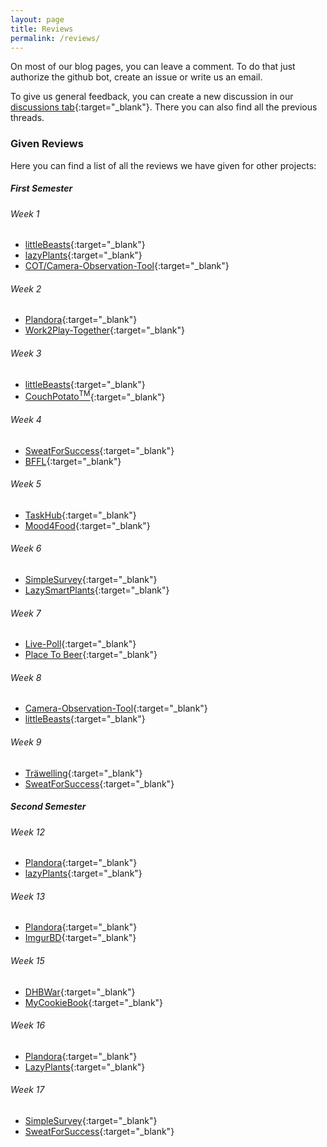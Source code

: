 ```yaml
---
layout: page
title: Reviews
permalink: /reviews/
---
```

On most of our blog pages, you can leave a comment. To do that just authorize the github bot, create an issue or write us an email. 

To give us general feedback, you can create a new discussion in our [discussions tab](https://github.com/FileFighter/filefighter.github.io/discussions){:target="_blank"}.
There you can also find all the previous threads.

### Given Reviews

Here you can find a list of all the reviews we have given for other projects:

##### First Semester

###### Week 1
* [littleBeasts](https://littlebeastsgame.wordpress.com/2020/10/01/projekterstellung-und-definition/){:target="_blank"}
* [lazyPlants](https://lazysmartplants.wordpress.com/2020/10/01/week-1-hello-world/){:target="_blank"}
* [COT/Camera-Observation-Tool](https://cameraobservationtool.wordpress.com/2020/10/05/example-post-2/){:target="_blank"}

###### Week 2
* [Plandora](https://plandora51897980.wordpress.com/2020/10/11/__trashed/){:target="_blank"}
* [Work2Play-Together](https://work2playtogether.wordpress.com/2020/10/08/week-2-organizing-and-setup/){:target="_blank"}

###### Week 3
* [littleBeasts](https://littlebeastsgame.wordpress.com/2020/10/18/3rd-week/){:target="_blank"}
* [CouchPotato<sup>TM</sup>](https://couchpotato228498876.wordpress.com/2020/10/19/week-2-project-warm-up-time/){:target="_blank"}

###### Week 4
* [SweatForSuccess](https://sweatforsuccess689030981.wordpress.com/2020/10/24/w4-usecases/){:target="_blank"}
* [BFFL](https://bffl612917651.wordpress.com/2020/10/22/week-4/){:target="_blank"}

###### Week 5
* [TaskHub](https://taskhub854228916.wordpress.com/2020/10/29/0%ef%b8%8f%e2%83%a35%ef%b8%8f%e2%83%a3-%f0%9f%a7%aa-tests-with-cucumber/){:target="_blank"}
* [Mood4Food](https://md4fd.wordpress.com/2020/10/30/week-5-feature-files/){:target="_blank"}

###### Week 6
* [SimpleSurvey](https://simplesurveyproject.wordpress.com/2020/11/03/week-6){:target="_blank"}
* [LazySmartPlants](https://lazysmartplants.wordpress.com/2020/11/06/week-6-project-management/){:target="_blank"}

###### Week 7
* [Live-Poll](https://blog.live-poll.de/week-6/){:target="_blank"}
* [Place To Beer](https://placetobeer475840703.wordpress.com/2020/11/15/starting-to-code/){:target="_blank"}

###### Week 8
* [Camera-Observation-Tool](https://cameraobservationtool.wordpress.com/2020/11/22/database-spezification-class-diagram-week-7-8/){:target="_blank"}
* [littleBeasts](https://littlebeastsgame.wordpress.com/2020/11/22/8th-week/comment-page-1/){:target="_blank"}

###### Week 9
* [Träwelling](https://traewelling.wordpress.com/2020/11/25/week-7/){:target="_blank"}
* [SweatForSuccess](https://sweatforsuccess689030981.wordpress.com/2020/11/29/w9-more-use-cases/){:target="_blank"}

##### Second Semester

###### Week 12
* [Plandora](https://plandora51897980.wordpress.com/2021/04/08/week-12-risk-management/){:target="_blank"}
* [lazyPlants](https://lazysmartplants.wordpress.com/2021/04/12/week-10-risk-management/){:target="_blank"}

###### Week 13
* [Plandora](https://plandora51897980.wordpress.com/2021/04/19/week-13-function-points/){:target="_blank"}
* [ImgurBD](https://imgurbd.wordpress.com/2021/04/14/semester-2-week-3/){:target="_blank"}

###### Week 15
* [DHBWar](https://dhbwar.wordpress.com/2021/04/30/semester-2-week-4/){:target="_blank"}
* [MyCookieBook](https://mycookiebook.wordpress.com/2021/05/02/week-15-testing/){:target="_blank"}


###### Week 16
* [Plandora](https://plandora51897980.wordpress.com/2021/05/09/week-15-refactoring/){:target="_blank"}
* [LazyPlants](https://lazysmartplants.wordpress.com/2021/05/09/semester-2-week-5-refactoring/){:target="_blank"}


###### Week 17
* [SimpleSurvey](https://simplesurveyproject.wordpress.com/2021/05/11/week-14-design-patterns/){:target="_blank"}
* [SweatForSuccess](https://sweatforsuccess689030981.wordpress.com/2021/05/17/semester-2-week-7-design-pattern/){:target="_blank"}
